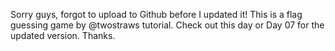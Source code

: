 Sorry guys, forgot to upload to Github before I updated it! This is a flag guessing game by @twostraws tutorial. 
Check out this day or Day 07 for the updated version. Thanks.
